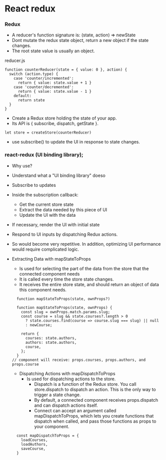 # React redux

### Redux
  - A reducer's function signature is: (state, action) => newState
  - Dont mutate the redux state object, return a new object if the state changes.
  - The root state value is usually an object.

  reducer.js
  ```
  function counterReducer(state = { value: 0 }, action) {
    switch (action.type) {
      case 'counter/incremented':
        return { value: state.value + 1 }
      case 'counter/decremented':
        return { value: state.value - 1 }
      default:
        return state
    }
  }
```

- Create a Redux store holding the state of your app.
- Its API is { subscribe, dispatch, getState }.

 ```
 let store = createStore(counterReducer)
 ```
- use subscribe() to update the UI in response to state changes.



### react-redux (UI binding library);

- Why use?
 - Understand what a "UI binding library" doeso
 - Subscribe to updates
 - Inside the subscription callback:
   - Get the current store state
   - Extract the data needed by this piece of UI
   - Update the UI with the data
 - If necessary, render the UI with initial state
 - Respond to UI inputs by dispatching Redux actions.
 - So would become very repetitive. In addition, optimizing UI performance would require complicated logic.

- Extracting Data with mapStateToProps
  - Is used for selecting the part of the data from the store that the connected component needs
  - It is called every time the store state changes.
  - It receives the entire store state, and should return an object of data this component needs.

  ```
    function mapStateToProps(state, ownProps?)
  ```

  ```
    function mapStateToProps(state, ownProps) {
      const slug = ownProps.match.params.slug;
      const course = slug && state.courses?.length > 0
        ? state.courses.find(course => course.slug === slug) || null
        : newCourse;

      return {
        courses: state.authors,
        authors: state.authors,
        course,
      };
    }
  // component will receive: props.courses, props.authors, and props.course
  ```

  - Dispatching Actions with mapDispatchToProps
    - Is used for dispatching actions to the store.
      - Dispatch is a function of the Redux store. You call store.dispatch to dispatch an action.
          This is the only way to trigger a state change.
      - By default, a connected component receives props.dispatch and can dispatch actions itself.
      - Connect can accept an argument called mapDispatchToProps,
          which lets you create functions that dispatch when called, and pass those functions as props to your component.
  ```
    const mapDispatchToProps = {
      loadCourses,
      loadAuthors,
      saveCourse,
    }
  ```